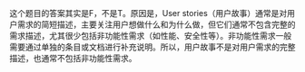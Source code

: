 这个题目的答案其实是F，不是T。原因是，User stories（用户故事）通常是对用户需求的简短描述，主要关注用户想做什么和为什么做，但它们通常不包含完整的需求描述，尤其很少包括非功能性需求（如性能、安全性等）。非功能性需求一般需要通过单独的条目或文档进行补充说明。所以，用户故事不是对用户需求的完整描述，也通常不包括非功能性需求。